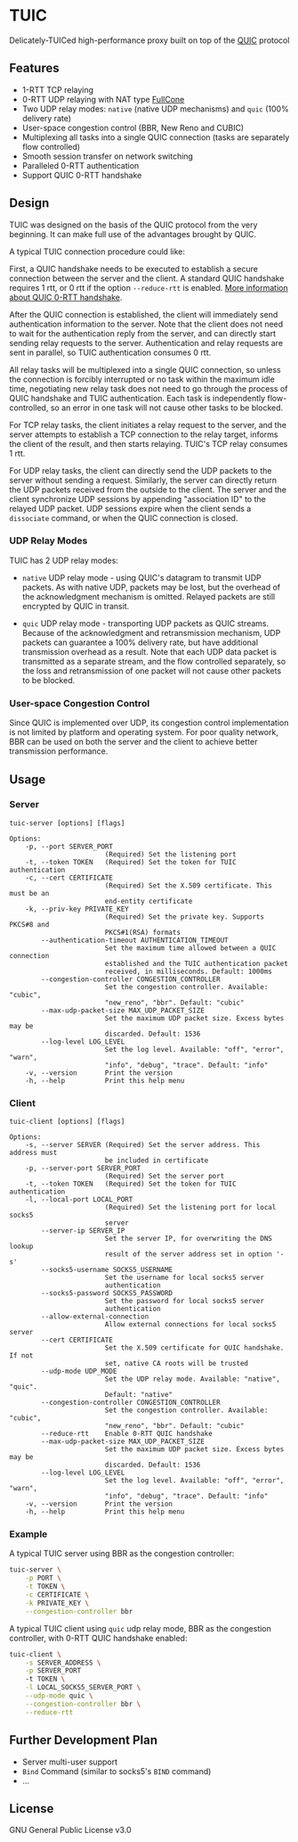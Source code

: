 # TUIC

Delicately-TUICed high-performance proxy built on top of the [QUIC](https://en.wikipedia.org/wiki/QUIC) protocol

## Features

- 1-RTT TCP relaying
- 0-RTT UDP relaying with NAT type [FullCone](https://www.rfc-editor.org/rfc/rfc3489#section-5)
- Two UDP relay modes: `native` (native UDP mechanisms) and `quic` (100% delivery rate)
- User-space congestion control (BBR, New Reno and CUBIC)
- Multiplexing all tasks into a single QUIC connection (tasks are separately flow controlled)
- Smooth session transfer on network switching
- Paralleled 0-RTT authentication
- Support QUIC 0-RTT handshake

## Design

TUIC was designed on the basis of the QUIC protocol from the very beginning. It can make full use of the advantages brought by QUIC.

A typical TUIC connection procedure could like:

First, a QUIC handshake needs to be executed to establish a secure connection between the server and the client. A standard QUIC handshake requires 1 rtt, or 0 rtt if the option `--reduce-rtt` is enabled. [More information about QUIC 0-RTT handshake](https://blog.cloudflare.com/even-faster-connection-establishment-with-quic-0-rtt-resumption/#attack-of-the-clones).

After the QUIC connection is established, the client will immediately send authentication information to the server. Note that the client does not need to wait for the authentication reply from the server, and can directly start sending relay requests to the server. Authentication and relay requests are sent in parallel, so TUIC authentication consumes 0 rtt.

All relay tasks will be multiplexed into a single QUIC connection, so unless the connection is forcibly interrupted or no task within the maximum idle time, negotiating new relay task does not need to go through the process of QUIC handshake and TUIC authentication. Each task is independently flow-controlled, so an error in one task will not cause other tasks to be blocked.

For TCP relay tasks, the client initiates a relay request to the server, and the server attempts to establish a TCP connection to the relay target, informs the client of the result, and then starts relaying. TUIC's TCP relay consumes 1 rtt.

For UDP relay tasks, the client can directly send the UDP packets to the server without sending a request. Similarly, the server can directly return the UDP packets received from the outside to the client. The server and the client synchronize UDP sessions by appending "association ID" to the relayed UDP packet. UDP sessions expire when the client sends a `dissociate` command, or when the QUIC connection is closed.

### UDP Relay Modes

TUIC has 2 UDP relay modes:

- `native` UDP relay mode - using QUIC's datagram to transmit UDP packets. As with native UDP, packets may be lost, but the overhead of the acknowledgment mechanism is omitted. Relayed packets are still encrypted by QUIC in transit.

- `quic` UDP relay mode - transporting UDP packets as QUIC streams. Because of the acknowledgment and retransmission mechanism, UDP packets can guarantee a 100% delivery rate, but have additional transmission overhead as a result. Note that each UDP data packet is transmitted as a separate stream, and the flow controlled separately, so the loss and retransmission of one packet will not cause other packets to be blocked.

### User-space Congestion Control

Since QUIC is implemented over UDP, its congestion control implementation is not limited by platform and operating system. For poor quality network, BBR can be used on both the server and the client to achieve better transmission performance.

## Usage

### Server

```
tuic-server [options] [flags]

Options:
    -p, --port SERVER_PORT
                        (Required) Set the listening port
    -t, --token TOKEN   (Required) Set the token for TUIC authentication
    -c, --cert CERTIFICATE
                        (Required) Set the X.509 certificate. This must be an
                        end-entity certificate
    -k, --priv-key PRIVATE_KEY
                        (Required) Set the private key. Supports PKCS#8 and
                        PKCS#1(RSA) formats
        --authentication-timeout AUTHENTICATION_TIMEOUT
                        Set the maximum time allowed between a QUIC connection
                        established and the TUIC authentication packet
                        received, in milliseconds. Default: 1000ms
        --congestion-controller CONGESTION_CONTROLLER
                        Set the congestion controller. Available: "cubic",
                        "new_reno", "bbr". Default: "cubic"
        --max-udp-packet-size MAX_UDP_PACKET_SIZE
                        Set the maximum UDP packet size. Excess bytes may be
                        discarded. Default: 1536
        --log-level LOG_LEVEL
                        Set the log level. Available: "off", "error", "warn",
                        "info", "debug", "trace". Default: "info"
    -v, --version       Print the version
    -h, --help          Print this help menu
```

### Client

```
tuic-client [options] [flags]

Options:
    -s, --server SERVER (Required) Set the server address. This address must
                        be included in certificate
    -p, --server-port SERVER_PORT
                        (Required) Set the server port
    -t, --token TOKEN   (Required) Set the token for TUIC authentication
    -l, --local-port LOCAL_PORT
                        (Required) Set the listening port for local socks5
                        server
        --server-ip SERVER_IP
                        Set the server IP, for overwriting the DNS lookup
                        result of the server address set in option '-s'
        --socks5-username SOCKS5_USERNAME
                        Set the username for local socks5 server
                        authentication
        --socks5-password SOCKS5_PASSWORD
                        Set the password for local socks5 server
                        authentication
        --allow-external-connection 
                        Allow external connections for local socks5 server
        --cert CERTIFICATE
                        Set the X.509 certificate for QUIC handshake. If not
                        set, native CA roots will be trusted
        --udp-mode UDP_MODE
                        Set the UDP relay mode. Available: "native", "quic".
                        Default: "native"
        --congestion-controller CONGESTION_CONTROLLER
                        Set the congestion controller. Available: "cubic",
                        "new_reno", "bbr". Default: "cubic"
        --reduce-rtt    Enable 0-RTT QUIC handshake
        --max-udp-packet-size MAX_UDP_PACKET_SIZE
                        Set the maximum UDP packet size. Excess bytes may be
                        discarded. Default: 1536
        --log-level LOG_LEVEL
                        Set the log level. Available: "off", "error", "warn",
                        "info", "debug", "trace". Default: "info"
    -v, --version       Print the version
    -h, --help          Print this help menu
```

### Example

A typical TUIC server using BBR as the congestion controller:

```bash
tuic-server \
    -p PORT \
    -t TOKEN \
    -c CERTIFICATE \
    -k PRIVATE_KEY \
    --congestion-controller bbr
```

A typical TUIC client using `quic` udp relay mode, BBR as the congestion controller, with 0-RTT QUIC handshake enabled:

```bash
tuic-client \
    -s SERVER_ADDRESS \
    -p SERVER_PORT
    -t TOKEN \
    -l LOCAL_SOCKS5_SERVER_PORT \
    --udp-mode quic \
    --congestion-controller bbr \
    --reduce-rtt
```

## Further Development Plan

- Server multi-user support
- `Bind` Command (similar to socks5's `BIND` command)
- ...

## License
GNU General Public License v3.0
